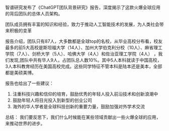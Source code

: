 智谱研究发布了《ChatGPT团队背景研究》报告，深度揭示了这款火爆全球应用的背后团队的总体人员架构。

团队成员拥有丰富的知识和经验，致力于推动人工智能技术的发展，为人类社会带来积极的变革

报告介绍，团队只有87人，大多数都是全球top的名校，从毕业高校分布看，校友最多的前5大高校是斯坦福大学（14人）、加州大学伯克利分校（10人）、麻省理工学院（7人）、剑桥大学（5人）、哈佛大学（4人）和佐治亚理工学院（4人）
，我们发现,团队中共有华人9人，占团队总人数10%。其中5人本科就读于中国高校，3人本科教育经历在美国高校完成。这些同学特征不管本科是陆本还是美本，全部都是美硕美博。

报告也给出了一些建议：
1. 注重科技兴趣和信仰的培育，鼓励优秀的年轻人投入前沿技术和创新浪潮中
2. 鼓励年轻人将目光投入到新型的创业公司
3. 海外的华人学者是全球科技创新的重要力量，鼓励加强对外学术交流

总结：
我们要反思下，我们什么时候能在某些领域贡献出一些火爆全球的应用，来推动世界的进步。
